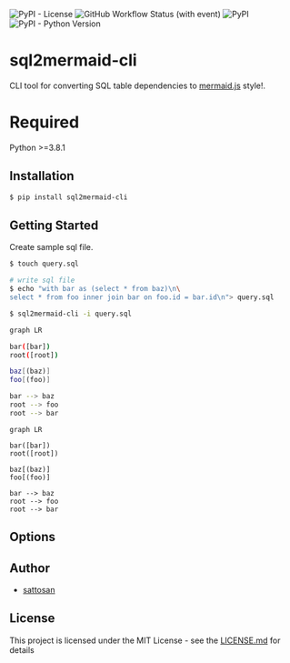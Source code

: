 ![PyPI - License](https://img.shields.io/pypi/l/sql2mermaid)
![GitHub Workflow Status (with event)](https://img.shields.io/github/actions/workflow/status/nkato/sql2mermaid/python-tox.yml?event=push&label=pytest%20with%20py38)
![PyPI](https://img.shields.io/pypi/v/sql2mermaid)
![PyPI - Python Version](https://img.shields.io/pypi/pyversions/sql2mermaid)

# sql2mermaid-cli

CLI tool for converting SQL table dependencies to [mermaid.js](https://mermaid.js.org/) style!.

# Required

Python >=3.8.1

## Installation

```bash
$ pip install sql2mermaid-cli
```

## Getting Started

Create sample sql file.

```bash
$ touch query.sql

# write sql file
$ echo "with bar as (select * from baz)\n\
select * from foo inner join bar on foo.id = bar.id\n"> query.sql
```

```bash
$ sql2mermaid-cli -i query.sql
```

```bash
graph LR

bar([bar])
root([root])

baz[(baz)]
foo[(foo)]

bar --> baz
root --> foo
root --> bar
```

```mermaid
graph LR

bar([bar])
root([root])

baz[(baz)]
foo[(foo)]

bar --> baz
root --> foo
root --> bar
```

## Options

## Author

- [sattosan](https://github.com/sattosan)

## License

This project is licensed under the MIT License - see the [LICENSE.md](https://github.com/sattosan/sql2mermaid-cli/blob/master/LICENSE.md) for details
